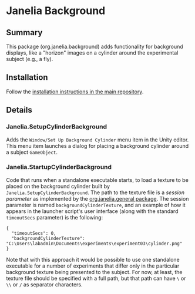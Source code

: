 # Janelia Background

## Summary

This package (org.janelia.background) adds functionality for background displays, like a "horizon" images on a cylinder around the experimental subject (e.g., a fly).

## Installation

Follow the [installation instructions in the main repository](https://github.com/JaneliaSciComp/janelia-unity-toolkit/blob/master/README.md#installation).

## Details

### Janelia.SetupCylinderBackground

Adds the `Window/Set Up Background Cylinder` menu item in the Unity editor.  This menu item launches a dialog for placing a background cylinder around a subject `GameObject`.

### Janelia.StartupCylinderBackground

Code that runs when a standalone executable starts, to load a texture to be placed on the background cylinder built by `Janelia.SetupCylinderBackground`.  The path to the texture file is a *session parameter* as implemented by the
[org.janelia.general package](https://github.com/JaneliaSciComp/janelia-unity-toolkit/tree/master/org.janelia.general).  The session parameter is named `backgroundCylinderTexture`, and an example of how it appears in the launcher script's user interface (along with the standard `timeoutSecs` parameter) is the following:

```
{
  "timeoutSecs": 0,
  "backgroundCylinderTexture": "C:\Users\labadmin\Documents\experiments\experiment03\cylinder.png"
}
```

Note that with this approach it would be possible to use one standalone executable for a number of experiments that differ only in the particular background texture being presented to the subject.
For now, at least, the texture file should be specified with a full path, but that path can have `\` or `\\` or `/` as separator characters.
